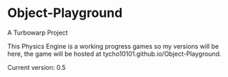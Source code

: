 # Object-Playground
A Turbowarp Project

This Physics Engine is a working progress games so my versions will be here, the game will be hosted at tycho10101.github.io/Object-Playground.

Current version: 0.5
